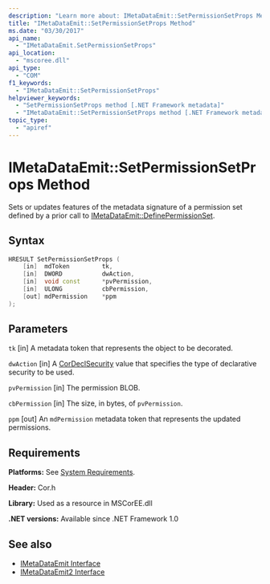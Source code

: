 ```yaml
---
description: "Learn more about: IMetaDataEmit::SetPermissionSetProps Method"
title: "IMetaDataEmit::SetPermissionSetProps Method"
ms.date: "03/30/2017"
api_name:
  - "IMetaDataEmit.SetPermissionSetProps"
api_location:
  - "mscoree.dll"
api_type:
  - "COM"
f1_keywords:
  - "IMetaDataEmit::SetPermissionSetProps"
helpviewer_keywords:
  - "SetPermissionSetProps method [.NET Framework metadata]"
  - "IMetaDataEmit::SetPermissionSetProps method [.NET Framework metadata]"
topic_type:
  - "apiref"
---
```

# IMetaDataEmit::SetPermissionSetProps Method

Sets or updates features of the metadata signature of a permission set defined by a prior call to [IMetaDataEmit::DefinePermissionSet](imetadataemit-definepermissionset-method.md).

## Syntax

```cpp
HRESULT SetPermissionSetProps (
    [in]  mdToken         tk,
    [in]  DWORD           dwAction,
    [in]  void const      *pvPermission,
    [in]  ULONG           cbPermission,
    [out] mdPermission    *ppm
);
```

## Parameters

 `tk`
 [in] A metadata token that represents the object to be decorated.

 `dwAction`
 [in] A [CorDeclSecurity](../../../framework/unmanaged-api/metadata/cordeclsecurity-enumeration.md) value that specifies the type of declarative security to be used.

 `pvPermission`
 [in] The permission BLOB.

 `cbPermission`
 [in] The size, in bytes, of `pvPermission`.

 `ppm`
 [out] An `mdPermission` metadata token that represents the updated permissions.

## Requirements

 **Platforms:** See [System Requirements](../../../framework/get-started/system-requirements.md).

 **Header:** Cor.h

 **Library:** Used as a resource in MSCorEE.dll

 **.NET versions:** Available since .NET Framework 1.0

## See also

- [IMetaDataEmit Interface](imetadataemit-interface.md)
- [IMetaDataEmit2 Interface](imetadataemit2-interface.md)
